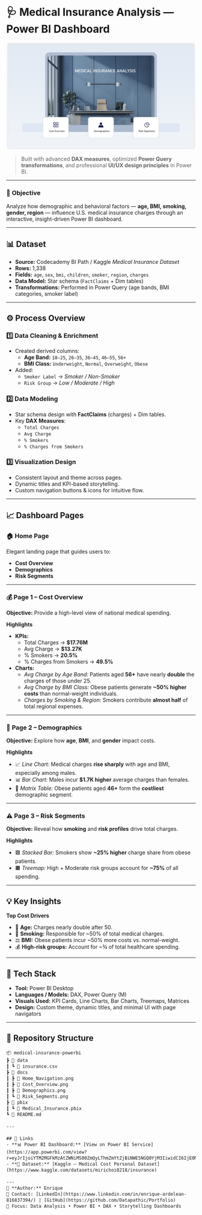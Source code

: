 # 🩺 **Medical Insurance Analysis — Power BI Dashboard**

![Medical Insurance Dashboard](docs/Home_Navigation.png)

> Built with advanced **DAX measures**, optimized **Power Query transformations**, and professional **UI/UX design principles** in Power BI.

---

### 📘 **Objective**
Analyze how demographic and behavioral factors — **age, BMI, smoking, gender, region** — influence U.S. medical insurance charges through an interactive, insight-driven Power BI dashboard.

---

## 📊 **Dataset**
- **Source:** Codecademy BI Path / Kaggle *Medical Insurance Dataset*  
- **Rows:** 1,338  
- **Fields:** `age`, `sex`, `bmi`, `children`, `smoker`, `region`, `charges`  
- **Data Model:** Star schema (`FactClaims` + Dim tables)  
- **Transformations:** Performed in Power Query (age bands, BMI categories, smoker label)

---

## ⚙️ **Process Overview**

### 1️⃣ Data Cleaning & Enrichment
- Created derived columns:  
  - **Age Band:** `18–25`, `26–35`, `36–45`, `46–55`, `56+`  
  - **BMI Class:** `Underweight`, `Normal`, `Overweight`, `Obese`  
- Added:  
  - `Smoker Label` → *Smoker / Non-Smoker*  
  - `Risk Group` → *Low / Moderate / High*  

### 2️⃣ Data Modeling
- Star schema design with **FactClaims** (charges) + Dim tables.
- Key **DAX Measures**:
  - `Total Charges`
  - `Avg Charge`
  - `% Smokers`
  - `% Charges from Smokers`

### 3️⃣ Visualization Design
- Consistent layout and theme across pages.
- Dynamic titles and KPI-based storytelling.
- Custom navigation buttons & icons for intuitive flow.

---

## 📈 **Dashboard Pages**

### 🏠 **Home Page**
Elegant landing page that guides users to:
- **Cost Overview**
- **Demographics**
- **Risk Segments**

---

### 💰 **Page 1 – Cost Overview**
**Objective:** Provide a high-level view of national medical spending.

**Highlights**
- **KPIs:**  
  - Total Charges → **$17.76M**  
  - Avg Charge → **$13.27K**  
  - % Smokers → **20.5%**  
  - % Charges from Smokers → **49.5%**
- **Charts:**
  - *Avg Charge by Age Band:* Patients aged **56+** have nearly **double** the charges of those under 25.  
  - *Avg Charge by BMI Class:* Obese patients generate **~50% higher costs** than normal-weight individuals.  
  - *Charges by Smoking & Region:* Smokers contribute **almost half** of total regional expenses.

---

### 👥 **Page 2 – Demographics**
**Objective:** Explore how **age**, **BMI**, and **gender** impact costs.

**Highlights**
- 📈 *Line Chart:* Medical charges **rise sharply** with age and BMI, especially among males.  
- 📊 *Bar Chart:* Males incur **$1.7K higher** average charges than females.  
- 🧮 *Matrix Table:* Obese patients aged **46+** form the **costliest** demographic segment.

---

### ⚠️ **Page 3 – Risk Segments**
**Objective:** Reveal how **smoking** and **risk profiles** drive total charges.

**Highlights**
- 🟩 *Stacked Bar:* Smokers show **~25% higher** charge share from obese patients.  
- 🟧 *Treemap:* High + Moderate risk groups account for **~75%** of all spending.

---

## 💡 **Key Insights**
**Top Cost Drivers**
- 🧓 **Age:** Charges nearly double after 50.  
- 🚬 **Smoking:** Responsible for ~50% of total medical charges.  
- ⚖️ **BMI:** Obese patients incur ~50% more costs vs. normal-weight.  
- 💰 **High-risk groups:** Account for ~¾ of total healthcare spending.  

---

## 🧰 **Tech Stack**
- **Tool:** Power BI Desktop  
- **Languages / Models:** DAX, Power Query (M)  
- **Visuals Used:** KPI Cards, Line Charts, Bar Charts, Treemaps, Matrices  
- **Design:** Custom theme, dynamic titles, and minimal UI with page navigators  

---

## 📂 **Repository Structure**
```plaintext
📦 medical-insurance-powerbi
┣ 📂 data
┃ ┗ 📄 insurance.csv
┣ 📂 docs
┃ ┣ 📄 Home_Navigation.png
┃ ┣ 📄 Cost_Overview.png
┃ ┣ 📄 Demographics.png
┃ ┗ 📄 Risk_Segments.png
┣ 📂 pbix
┃ ┗ 📄 Medical_Insurance.pbix
┗ 📄 README.md

---

## 🔗 Links
- **📊 Power BI Dashboard:** [View on Power BI Service](https://app.powerbi.com/view?r=eyJrIjoiYTM2MGFkMzAtZWNiMS00ZmQyLThmZmYtZjBiNWE5NGQ0YjM3IiwidCI6IjE0MzVkNzQxLTFiYjAtNGE4Ny1hNGIwLWQ0NzIyODY5NDQyNiIsImMiOjl9)
- **📁 Dataset:** [Kaggle – Medical Cost Personal Dataset](https://www.kaggle.com/datasets/mirichoi0218/insurance)

---
👤 **Author:** Enrique  
📧 Contact: [LinkedIn](https://www.linkedin.com/in/enrique-ardelean-816837394/) | [GitHub](https://github.com/Datapathic/Portfolio)  
🎯 Focus: Data Analysis • Power BI • DAX • Storytelling Dashboards
